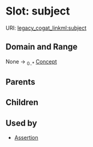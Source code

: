 
# Slot: subject



URI: [legacy_cogat_linkml:subject](https://w3id.org/rwblair/legacy-cogat-linkml/subject)


## Domain and Range

None &#8594;  <sub>0..\*</sub> [Concept](Concept.md)

## Parents


## Children


## Used by

 * [Assertion](Assertion.md)
